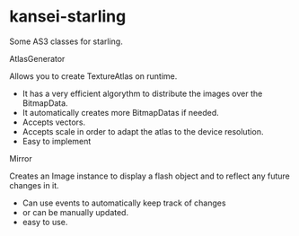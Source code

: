 # kansei-starling
Some AS3 classes for starling.

AtlasGenerator

Allows you to create TextureAtlas on runtime. 
- It has a very efficient algorythm to distribute the images over the BitmapData.
- It automatically creates more BitmapDatas if needed.
- Accepts vectors.
- Accepts scale in order to adapt the atlas to the device resolution.
- Easy to implement



Mirror

Creates an Image instance to display a flash object and to reflect any future changes in it.
- Can use events to automatically keep track of changes
- or can be manually updated.
- easy to use.
